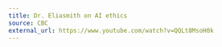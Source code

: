 ```yaml
---
title: Dr. Eliasmith on AI ethics
source: CBC
external_url: https://www.youtube.com/watch?v=QQLt8MsoH0k
---
```

